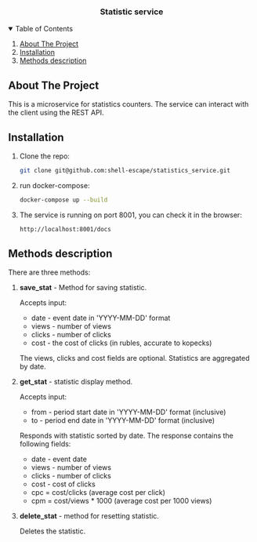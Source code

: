 <h3 align="center">Statistic service</h3>

<!-- TABLE OF CONTENTS -->
<details open="open">

<summary>Table of Contents</summary>
    <ol>
    <li><a href="#about-the-project">About The Project</a></li>
    <li><a href="#installation">Installation</a></li>
    <li><a href="#methods-description">Methods description</a></li>
    </ol>
</details>

<!-- ABOUT THE PROJECT -->

##  About The Project
This is a microservice for statistics counters. The service can interact with the client using the REST API.

<!-- GETTING STARTED -->
## Installation

1. Clone the repo:
   ```sh
   git clone git@github.com:shell-escape/statistics_service.git
   ```
2. run docker-compose:
   ```sh
   docker-compose up --build
   ```
3. The service is running on port 8001, you can check it in the browser:
   ```sh
   http://localhost:8001/docs
   ```
   
<!-- METHODS DESCRIPTION -->

## Methods description

There are three methods:
 
1. **save_stat** - Method for saving statistic.

    Accepts input:

    - date - event date in 'YYYY-MM-DD' format
    - views - number of views
    - clicks - number of clicks
    - cost - the cost of clicks (in rubles, accurate to kopecks)

    The views, clicks and cost fields are optional. Statistics are aggregated by date.

2. **get_stat** - statistic display method.

    Accepts input:

    - from - period start date in 'YYYY-MM-DD' format (inclusive)
    - to - period end date in 'YYYY-MM-DD' format (inclusive)

    Responds with statistic sorted by date. The response contains the following fields:

    - date - event date
    - views - number of views
    - clicks - number of clicks
    - cost - cost of clicks
    - cpc = cost/clicks (average cost per click)
    - cpm = cost/views * 1000 (average cost per 1000 views)


3. **delete_stat** - method for resetting statistic.

    Deletes the statistic.

